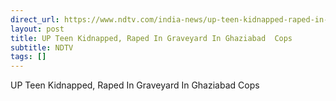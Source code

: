 ```yaml
---
direct_url: https://www.ndtv.com/india-news/up-teen-kidnapped-raped-in-graveyard-in-ghaziabad-cops-8021667
layout: post
title: UP Teen Kidnapped, Raped In Graveyard In Ghaziabad  Cops
subtitle: NDTV
tags: []
---
```


UP Teen Kidnapped, Raped In Graveyard In Ghaziabad  Cops

